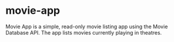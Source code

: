 # movie-app

Movie App is a simple, read-only movie listing app using the Movie Database API.  The app lists movies currently playing in theatres.
